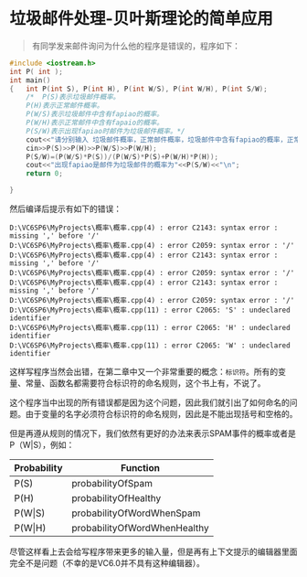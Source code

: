 # 垃圾邮件处理-贝叶斯理论的简单应用

> 有同学发来邮件询问为什么他的程序是错误的，程序如下：
``` c++
#include <iostream.h>
int P( int );
int main()
{	int P(int S), P(int H), P(int W/S), P(int W/H), P(int S/W);  
	/*	P(S)表示垃圾邮件概率。
	P(H)表示正常邮件概率。
	P(W/S)表示垃圾邮件中含有fapiao的概率。
	P(W/H)表示正常邮件中含有fapaio的概率。
	P(S/W)表示出现fapiao时邮件为垃圾邮件概率。*/
	cout<<"请分别输入 垃圾邮件概率，正常邮件概率，垃圾邮件中含有fapiao的概率，正常邮件中含有fapaio的概率。\n";
	cin>>P(S)>>P(H)>>P(W/S)>>P(W/H);
	P(S/W)=(P(W/S)*P(S))/(P(W/S)*P(S)+P(W/H)*P(H));
	cout<<"出现fapiao是邮件为垃圾邮件的概率为"<<P(S/W)<<"\n";
	return 0;

}
```
然后编译后提示有如下的错误：
```
D:\VC6SP6\MyProjects\概率\概率.cpp(4) : error C2143: syntax error : missing ',' before '/'
D:\VC6SP6\MyProjects\概率\概率.cpp(4) : error C2059: syntax error : '/'
D:\VC6SP6\MyProjects\概率\概率.cpp(4) : error C2143: syntax error : missing ',' before '/'
D:\VC6SP6\MyProjects\概率\概率.cpp(4) : error C2059: syntax error : '/'
D:\VC6SP6\MyProjects\概率\概率.cpp(4) : error C2143: syntax error : missing ',' before '/'
D:\VC6SP6\MyProjects\概率\概率.cpp(4) : error C2059: syntax error : '/'
D:\VC6SP6\MyProjects\概率\概率.cpp(11) : error C2065: 'S' : undeclared identifier
D:\VC6SP6\MyProjects\概率\概率.cpp(11) : error C2065: 'H' : undeclared identifier
D:\VC6SP6\MyProjects\概率\概率.cpp(11) : error C2065: 'W' : undeclared identifier
```
这样写程序当然会出错，在第二章中又一个非常重要的概念：`标识符`。所有的变量、常量、函数名都需要符合标识符的命名规则，这个书上有，不说了。  
  
这个程序当中出现的所有错误都是因为这个问题，因此我们就引出了如何命名的问题。由于变量的名字必须符合标识符的命名规则，因此是不能出现括号和空格的。  
  
但是再遵从规则的情况下，我们依然有更好的办法来表示SPAM事件的概率或者是P（W|S），例如：

| Probability | Function |
|----|----|
|P(S)|probabilityOfSpam|
|P(H)|probabilityOfHealthy|
|P(W\|S)|probabilityOfWordWhenSpam|
|P(W\|H)|probabilityOfWordWhenHealthy|

尽管这样看上去会给写程序带来更多的输入量，但是再有上下文提示的编辑器里面完全不是问题（不幸的是VC6.0并不具有这种编辑器）。